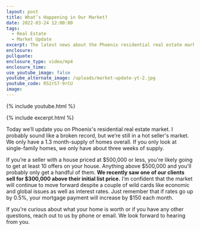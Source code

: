 ```yaml
---
layout: post
title: What’s Happening in Our Market?
date: 2022-03-24 12:00:00
tags:
  - Real Estate
  - Market Update
excerpt: The latest news about the Phoenix residential real estate market.
enclosure:
pullquote:
enclosure_type: video/mp4
enclosure_time:
use_youtube_image: false
youtube_alternate_image: /uploads/market-update-yt-2.jpg
youtube_code: R52rS7-9rCU
image:
---
```

{% include youtube.html %}

{% include excerpt.html %}

Today we’ll update you on Phoenix's residential real estate market. I probably sound like a broken record, but we’re still in a hot seller's market. We only have a 1.3 month-supply of homes overall. If you only look at single-family homes, we only have about three weeks of supply.

If you’re a seller with a house priced at $500,000 or less, you're likely going to get at least 10 offers on your house. Anything above $500,000 and you'll probably only get a handful of them. **We recently saw one of our clients sell for $300,000 above their initial list price.** I’m confident that the market will continue to move forward despite a couple of wild cards like economic and global issues as well as interest rates. Just remember that if rates go up by 0.5%, your mortgage payment will increase by $150 each month.

If you're curious about what your home is worth or if you have any other questions, reach out to us by phone or email. We look forward to hearing from you.
